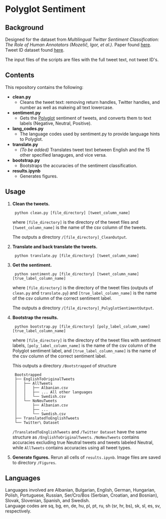 # Polyglot Sentiment
## Background
Designed for the dataset from *Multilingual Twitter Sentiment Classification: The Role of Human Annotators (Mozetič, Igor, et al.).* Paper found [here](https://journals.plos.org/plosone/article?id=10.1371/journal.pone.0155036). Tweet ID dataset found [here](https://www.clarin.si/repository/xmlui/handle/11356/1054). 

The input files of the scripts are files with the full tweet text, not tweet ID's.

## Contents
This repository contains the following:
- **clean.py**
    - Cleans the tweet text: removing return handles, Twitter handles, and number as well as makeing all text lowercase.
- **sentiment.py**
    - Gets the [Polyglot](https://polyglot.readthedocs.io/en/latest/Sentiment.html) sentiment of tweets, and converts them to text labels (Negative, Neutral, Positive).
- **lang_codes.py**
    - The language codes used by sentiment.py to provide language hints to Polyglot.
- **translate.py**
    - *(To be added)* Translates tweet text between English and the 15 other specified lanaguges, and vice versa.
- **bootstrap.py**
    - Bootstraps the accuracies of the sentiment classification.
- **results.ipynb**
    - Generates figures.

## Usage
1. **Clean the tweets.**

        python clean.py [file_directory] [tweet_column_name]
    where `[file_directory]` is the directory of the tweet files and `[tweet_column_name]` is the name of the csv column of the tweets.

    The outputs a directory `/[file_directory]_CleanOutput`.
2. **Translate and back translate the tweets.**

        python translate.py [file_directory] [tweet_column_name]
3. **Get the sentiment.**

        python sentiment.py [file_directory] [tweet_column_name] [true_label_column_name]
    where `[file_directory]` is the directory of the tweet files (outputs of `clean.py` and `translate.py`) and `[true_label_column_name]` is the name of the csv column of the correct sentiment label.

    The outputs a directory `/[file_directory]_PolyglotSentimentOutput`.
4. **Bootstrap the results.**

        python bootstrap.py [file_directory] [poly_label_column_name] [true_label_column_name]
    where `[file_directory]` is the directory of the tweet files with sentiment labels, `[poly_label_column_name]` is the name of the csv column of the Polyglot sentiment label, and `[true_label_column_name]` is the name of the csv column of the correct sentiment label.

    This outputs a directory `/Bootstrapped` of structure

        Bootstrapped
        ├── EnglishToOriginalTweets
        │   ├── AllTweets
        │   │   ├── Albanian.csv
        │   │   ├── ... All other languages
        │   │   └── Swedish.csv
        │   └── NoNeuTweets
        │       ├── Albanian.csv
        │       ├── ...
        │       └── Swedish.csv
        ├── TranslatedToEnglishTweets
        └── Twitter\ Dataset
    `/TranslatedToEnglishTweets` and `/Twitter Dataset` have the same structure as `/EnglishToOriginalTweets`. `/NoNeuTweets` contains accuracies excluding true Neutral tweets and tweets labeled Neutral, while `AllTweets` contains accuracies using all tweet types.
5. **Generate figures.** Rerun all cells of `results.ipynb`. Image files are saved to directory `/Figures`.


## Languages
Languages involved are Albanian, Bulgarian, English, German, Hungarian, Polish, Portuguese, Russian, Ser/Cro/Bos (Serbian, Croatian, and Bosnian), Slovak, Slovenian, Spanish, and Swedish.  
Language codes are sq, bg, en, de, hu, pl, pt, ru, sh (sr, hr, bs), sk, sl, es, sv, respectively.